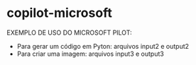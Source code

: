 # copilot-microsoft

EXEMPLO DE USO DO MICROSOFT PILOT:
- Para gerar um código em Pyton: arquivos input2 e output2
- Para criar uma imagem: arquivos input3 e output3

